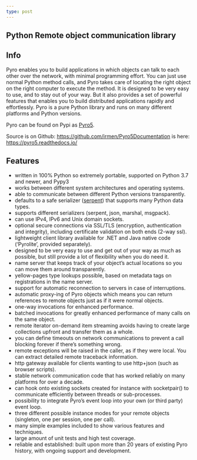 ```yaml
---
type: post
---
```




## Python Remote object communication library





## Info

Pyro enables you to build applications in which objects can talk to each other over the network, with minimal programming effort. You can just use normal Python method calls, and Pyro takes care of locating the right object on the right computer to execute the method. It is designed to be very easy to use, and to stay out of your way. But it also provides a set of powerful features that enables you to build distributed applications rapidly and effortlessly. Pyro is a pure Python library and runs on many different platforms and Python versions.

Pyro can be found on Pypi as [Pyro5](http://pypi.python.org/pypi/Pyro5/). 

Source is on Github: https://github.com/irmen/Pyro5Documentation is here: https://pyro5.readthedocs.io/



## Features

- written in 100% Python so extremely portable, supported on Python 3.7 and newer, and Pypy3
- works between different system architectures and operating systems.
- able to communicate between different Python versions transparently.
- defaults to a safe serializer ([serpent](https://pypi.python.org/pypi/serpent)) that supports many Python data types.
- supports different serializers (serpent, json, marshal, msgpack).
- can use IPv4, IPv6 and Unix domain sockets.
- optional secure connections via SSL/TLS (encryption, authentication and integrity), including certificate validation on both ends (2-way ssl).
- lightweight client library available for .NET and Java native code (‘Pyrolite’, provided separately).
- designed to be very easy to use and get out of your way as much as possible, but still provide a lot of flexibility when you do need it.
- name server that keeps track of your object’s actual locations so you can move them around transparently.
- yellow-pages type lookups possible, based on metadata tags on registrations in the name server.
- support for automatic reconnection to servers in case of interruptions.
- automatic proxy-ing of Pyro objects which means you can return references to remote objects just as if it were normal objects.
- one-way invocations for enhanced performance.
- batched invocations for greatly enhanced performance of many calls on the same object.
- remote iterator on-demand item streaming avoids having to create large collections upfront and transfer them as a whole.
- you can define timeouts on network communications to prevent a call blocking forever if there’s something wrong.
- remote exceptions will be raised in the caller, as if they were local. You can extract detailed remote traceback information.
- http gateway available for clients wanting to use http+json (such as browser scripts).
- stable network communication code that has worked reliably on many platforms for over a decade.
- can hook onto existing sockets created for instance with socketpair() to communicate efficiently between threads or sub-processes.
- possibility to integrate Pyro’s event loop into your own (or third party) event loop.
- three different possible instance modes for your remote objects (singleton, one per session, one per call).
- many simple examples included to show various features and techniques.
- large amount of unit tests and high test coverage.
- reliable and established: built upon more than 20 years of existing Pyro history, with ongoing support and development.